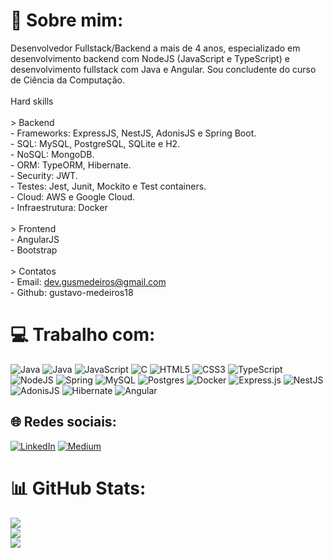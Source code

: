 # 💫 Sobre mim:
Desenvolvedor Fullstack/Backend a mais de 4 anos, especializado em desenvolvimento backend com NodeJS (JavaScript e TypeScript) e desenvolvimento fullstack com Java e Angular. Sou concludente do curso de Ciência da Computação.<br><br>Hard skills<br><br>> Backend<br>- Frameworks: ExpressJS, NestJS, AdonisJS e Spring Boot.<br>- SQL: MySQL, PostgreSQL, SQLite e H2.<br>- NoSQL: MongoDB.<br>- ORM: TypeORM, Hibernate.<br>- Security: JWT.<br>- Testes: Jest, Junit, Mockito e Test containers.<br>- Cloud: AWS e Google Cloud.<br>- Infraestrutura: Docker<br><br>> Frontend<br>- AngularJS<br>- Bootstrap<br><br>> Contatos<br>- Email: dev.gusmedeiros@gmail.com<br>- Github: gustavo-medeiros18

# 💻 Trabalho com:
![Java](https://img.shields.io/badge/java-%23ED8B00.svg?style=for-the-badge&logo=openjdk&logoColor=white) ![Java](https://img.shields.io/badge/java-%23ED8B00.svg?style=for-the-badge&logo=openjdk&logoColor=white) ![JavaScript](https://img.shields.io/badge/javascript-%23323330.svg?style=for-the-badge&logo=javascript&logoColor=%23F7DF1E) ![C](https://img.shields.io/badge/c-%2300599C.svg?style=for-the-badge&logo=c&logoColor=white) ![HTML5](https://img.shields.io/badge/html5-%23E34F26.svg?style=for-the-badge&logo=html5&logoColor=white) ![CSS3](https://img.shields.io/badge/css3-%231572B6.svg?style=for-the-badge&logo=css3&logoColor=white) ![TypeScript](https://img.shields.io/badge/typescript-%23007ACC.svg?style=for-the-badge&logo=typescript&logoColor=white) ![NodeJS](https://img.shields.io/badge/node.js-6DA55F?style=for-the-badge&logo=node.js&logoColor=white) ![Spring](https://img.shields.io/badge/spring-%236DB33F.svg?style=for-the-badge&logo=spring&logoColor=white) ![MySQL](https://img.shields.io/badge/mysql-4479A1.svg?style=for-the-badge&logo=mysql&logoColor=white) ![Postgres](https://img.shields.io/badge/postgres-%23316192.svg?style=for-the-badge&logo=postgresql&logoColor=white) ![Docker](https://img.shields.io/badge/docker-%230db7ed.svg?style=for-the-badge&logo=docker&logoColor=white) ![Express.js](https://img.shields.io/badge/express.js-%23404d59.svg?style=for-the-badge&logo=express&logoColor=%2361DAFB) ![NestJS](https://img.shields.io/badge/nestjs-%23E0234E.svg?style=for-the-badge&logo=nestjs&logoColor=white) ![AdonisJS](https://img.shields.io/badge/adonisjs-%23220052.svg?style=for-the-badge&logo=adonisjs&logoColor=white) ![Hibernate](https://img.shields.io/badge/Hibernate-59666C?style=for-the-badge&logo=Hibernate&logoColor=white) ![Angular](https://img.shields.io/badge/angular-%23DD0031.svg?style=for-the-badge&logo=angular&logoColor=white)

## 🌐 Redes sociais:
[![LinkedIn](https://img.shields.io/badge/LinkedIn-%230077B5.svg?logo=linkedin&logoColor=white)](https://linkedin.com/in/gustavo-medeiros-backend) [![Medium](https://img.shields.io/badge/Medium-12100E?logo=medium&logoColor=white)](https://medium.com/@@gugamedeiros517) 

# 📊 GitHub Stats:
![](https://github-readme-stats.vercel.app/api?username=gustavo-medeiros18&theme=github_dark&hide_border=false&include_all_commits=true&count_private=true)<br/>
![](https://github-readme-streak-stats.herokuapp.com/?user=gustavo-medeiros18&theme=github_dark&hide_border=false)<br/>
![](https://github-readme-stats.vercel.app/api/top-langs/?username=gustavo-medeiros18&theme=github_dark&hide_border=false&include_all_commits=true&count_private=true&layout=compact)

<!-- Proudly created with GPRM ( https://gprm.itsvg.in ) -->
